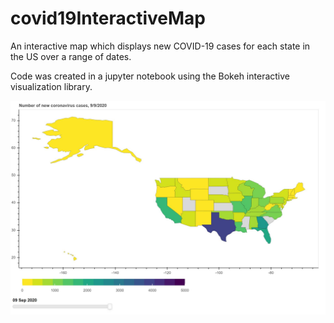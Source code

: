 # covid19InteractiveMap

An interactive map which displays new COVID-19 cases for each state in the US over a range of dates.

Code was created in a jupyter notebook using the Bokeh interactive visualization library.  

<img src="https://raw.githubusercontent.com/forlucas27/covid19InteractiveMap/main/BokehPlot.JPG" width="700">



